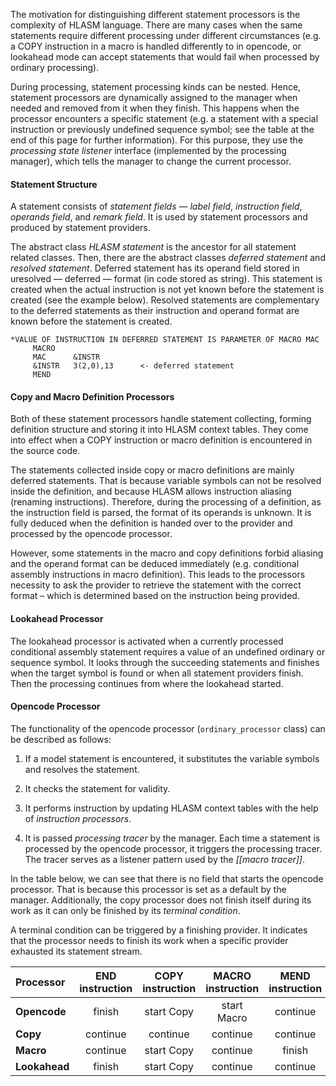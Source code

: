 The motivation for distinguishing different statement processors is the complexity of HLASM language. There are many cases when the same statements require different processing under different circumstances (e.g. a COPY instruction in a macro is handled differently to in opencode, or lookahead mode can accept statements that would fail when processed by ordinary processing).

During processing, statement processing kinds can be nested. Hence, statement processors are dynamically assigned to the manager when needed and removed from it when they finish. This happens when the processor encounters a specific statement (e.g. a statement with a special instruction or previously undefined sequence symbol; see the table at the end of this page for further information). For this purpose, they use the *processing state listener* interface (implemented by the processing manager), which tells the manager to change the current processor.

#### Statement Structure

A statement consists of *statement fields* — *label field*, *instruction field*, *operands field*, and *remark field*. It is used by statement processors and produced by statement providers.

The abstract class *HLASM statement* is the ancestor for all statement related classes. Then, there are the abstract classes *deferred statement* and *resolved statement*. Deferred statement has its operand field stored in uresolved — deferred — format (in code stored as string). This statement is created when the actual instruction is not yet known before the statement is created (see the example below). Resolved statements are complementary to the deferred statements as their instruction and operand format are known before the statement is created.

    *VALUE OF INSTRUCTION IN DEFERRED STATEMENT IS PARAMETER OF MACRO MAC
         MACRO
         MAC      &INSTR
         &INSTR   3(2,0),13      <- deferred statement
         MEND
    	

#### Copy and Macro Definition Processors

Both of these statement processors handle statement collecting, forming definition structure and storing it into HLASM context tables. They come into effect when a COPY instruction or macro definition is encountered in the source code.

The statements collected inside copy or macro definitions are mainly deferred statements. That is because variable symbols can not be resolved inside the definition, and because HLASM allows instruction aliasing (renaming instructions). Therefore, during the processing of a definition, as the instruction field is parsed, the format of its operands is unknown. It is fully deduced when the definition is handed over to the provider and processed by the opencode processor.

However, some statements in the macro and copy definitions forbid aliasing and the operand format can be deduced immediately (e.g. conditional assembly instructions in macro definition). This leads to the processors necessity to ask the provider to retrieve the statement with the correct format – which is determined based on the instruction being provided.

#### Lookahead Processor

The lookahead processor is activated when a currently processed conditional assembly statement requires a value of an undefined ordinary or sequence symbol. It looks through the succeeding statements and finishes when the target symbol is found or when all statement providers finish. Then the processing continues from where the lookahead started.

#### Opencode Processor

The functionality of the opencode processor (`ordinary_processor` class) can be described as follows:

1.  If a model statement is encountered, it substitutes the variable symbols and resolves the statement.

2.  It checks the statement for validity.

3.  It performs instruction by updating HLASM context tables with the help of *instruction processors*.

4.  It is passed *processing tracer* by the manager. Each time a statement is processed by the opencode processor, it triggers the processing tracer. The tracer serves as a listener pattern used by the *[[macro tracer]]*.

In the table below, we can see that there is no field that starts the opencode processor. That is because this processor is set as a default by the manager. Additionally, the copy processor does not finish itself during its work as it can only be finished by its *terminal condition*.

A terminal condition can be triggered by a finishing provider. It indicates that the processor needs to finish its work when a specific provider exhausted its statement stream.

| **Processor** | END instruction  | COPY instruction    | MACRO instruction    | MEND instruction    | undefined symbol |
|:--------------|:---:|:---:|:---:|:---:|:---:|
| **Opencode**  | finish | start Copy | start Macro | continue | start Lookahead |
| **Copy**      | continue | continue | continue | continue | continue |
| **Macro**     | continue | start Copy | continue | finish | continue |
| **Lookahead** | finish | start Copy | continue | continue | continue |
